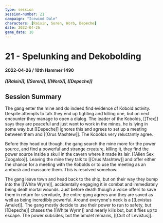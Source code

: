 ```yaml
---
type: session
session-number: 21
campaign: "Icewind Dale"
characters: [Raisin, Soren, Worb, Depeche]
date: 2022-04-26
game_date: 10
---
```


# 21 - Spelunking and Dekobolding
#### 2022-04-26 / 10th Hammer 1490
##### [[Raisin]], [[Soren]], [[Worb]], [[Depeche]]

## Session Summary
The gang enter the mine and do indeed find evidence of Kobold activity. Despite attempts to talk they end up fighting and killing one, but on next encounter they manage to open a dialog. The leader of the Kobolds, [[Trex]] says they are peaceful and just want to work in the mines, he is lying in some way but [[Depeche]] ignores this and agrees to set up a meeting between them and [[Orus Mashtew]]. The Kobolds very reluctantly agree.

Before they head out though, the gang search the mine more for the power source, and find a powerful and strange creature, killing it, they find the power source inside a skull in the cavern where it made its lair. [[Alien Sex Zoogaloo]].
Leaving the mine they talk to [[Orus Mashtew]] and offer either the chance for a meeting with the Kobolds or to use the meeting as an ambush and massacre them. This is resolved somehow.

The gang leave town and head back to the ship, but on their way they bump into the [[White Wyrm]], accidentally engaging it in combat and immediately being dealt mortal wounds. Just before death though a voice offers to save them in return for servitude, the entire gang agrees and they are saved as well as being incredibly powerful. Around everyone's neck is a [[Levistus Amulet]]. The gang mostly decide to use their power to run to safety, but [[Depeche]] chases the [[White Wyrm]] and nearly kills but, but it flies up to escape. The power subsides, but the amulet remains, [[Cult of Levistus]].